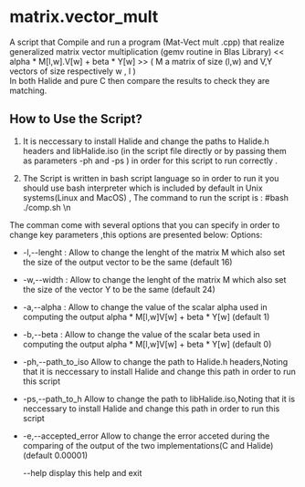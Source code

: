 # matrix.vector_mult

A script that Compile and run a program (Mat-Vect mult .cpp) that realize generalized matrix vector multiplication  (gemv routine in Blas Library)
<<  alpha * M[l,w].V[w] + beta * Y[w]  >> ( M a matrix of size (l,w)  and V,Y vectors   of size respectively w , l )  
In both Halide and pure C then  compare the results to check they are matching.

## How to Use the Script?

1. It is neccessary to install Halide and change the paths to Halide.h headers and libHalide.iso (in the script file directly or by passing them as parameters
   -ph and -ps ) in order for this script to run correctly .
   
2. The Script is written in bash script language so in order to run it you should use bash interpreter which is included by default in
Unix systems(Linux and MacOS) , The command to run the script is : #bash ./comp.sh \n

The comman come with several options that you can specify in order to change key parameters ,this options are presented below:
Options:
    
 * -l,--lenght :          Allow to change the lenght of the matrix M which also set the size of the output vector to be the same (default 16)
                
 * -w,--width :     Allow to change the lenght of the matrix M which also set the size of the vector Y to be the same (default 24)
                
 * -a,--alpha :	        Allow to change the value of the scalar alpha used in computing the output alpha * M[l,w]V[w] + beta * Y[w] (default 1)
                
 * -b,--beta :	        Allow to change the value of the scalar beta used in computing the output alpha * M[l,w]V[w] + beta * Y[w] (default 0)
    		
 * -ph,--path_to_iso	Allow to change the path to Halide.h headers,Noting that it is  neccessary to install Halide and change this path in order  to run this script  
    		
 *  -ps,--path_to_h	Allow to change the path to libHalide.iso,Noting that it is   neccessary to install Halide and change this path in order  to run this script 
 
 * -e,--accepted_error   Allow to change the error acceted during the comparing of the output of the two implementations(C and Halide)(default 0.00001)   
               
   --help              display this help and exit
